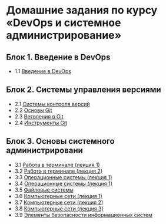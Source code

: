 # Домашние задания по курсу «DevOps и системное администрирование»

## Блок 1. Введение в DevOps
+ 1.1 [Введение в DevOps](https://github.com/AlexeyKRD/devops-netology/tree/main/01-intro-01 "Домашнее задание к занятию «1.1. Введение в DevOps»")
## Блок 2. Системы управления версиями
+ 2.1 [Системы контроля версий](https://github.com/AlexeyKRD/devops-netology/tree/main/02-git-01-vcs "Домашнее задание к занятию «2.1. Системы контроля версий.»") 
+ 2.2 [Основы Git](https://github.com/AlexeyKRD/devops-netology/tree/main/02-git-02-base)
+ 2.3 [Ветвления в Git](https://github.com/AlexeyKRD/devops-netology/tree/main/02-git-03-branching) 
+ 2.4 [Инструменты Git](https://github.com/AlexeyKRD/devops-netology/tree/main/02-git-04-tools) 
## Блок 3. Основы системного администрировани
+ 3.1 [Работа в терминале (лекция 1)](https://github.com/AlexeyKRD/devops-netology/tree/main/03-sysadmin-01-terminal)
+ 3.2 [Работа в терминале (лекция 2)](https://github.com/AlexeyKRD/devops-netology/tree/main/03-sysadmin-02-terminal)
+ 3.3 [Операционные системы (лекция 1)](https://github.com/AlexeyKRD/devops-netology/tree/main/03-sysadmin-03-os)
+ 3.4 [Операционные системы (лекция 1)](https://github.com/AlexeyKRD/devops-netology/tree/main/03-sysadmin-04-os)
+ 3.5 [Файловые системы](https://github.com/AlexeyKRD/devops-netology/tree/main/03-sysadmin-05-fs)
+ 3.6 [Компьютерные сети (лекция 1)](https://github.com/AlexeyKRD/devops-netology/tree/main/03-sysadmin-06-net)
+ 3.7 [Компьютерные сети (лекция 2)](https://github.com/AlexeyKRD/devops-netology/tree/main/03-sysadmin-07-net)
+ 3.8 [Компьютерные сети (лекция 3)](https://github.com/AlexeyKRD/devops-netology/tree/main/03-sysadmin-08-net)
+ 3.9 [Элементы безопасности информационных систем](https://github.com/AlexeyKRD/devops-netology/tree/main/03-sysadmin-09-security)